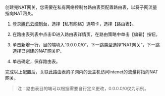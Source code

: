 创建完NAT网关，您需要在私有网络控制台路由表页配置路由表，以将子网流量指向NAT网关。

1) 登录[腾讯云控制台](https://console.cloud.tencent.com/)，选择【私有网络】选项卡，选择【路由表】。

2) 在路由表列表中点击ID进入路由表详情页，在路由策略中单击【编辑】按钮。

3) 单击新增一行，目的端填入“0.0.0.0/0“，下一跳类型选择”NAT网关“，下一跳选择已创建的NAT网关IP、

4) 单击确定，保存路由表。

完成以上配置后，关联此路由表的子网内的云主机访问Intenet的流量将指向NAT网关。
> 注：路由表目的端可以根据需要自行定义更改，0.0.0.0/0仅为示例。
